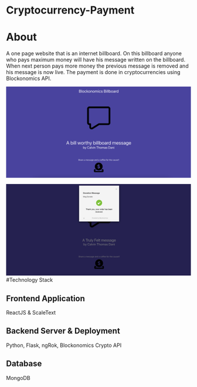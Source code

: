 # Cryptocurrency-Payment

# About
A one page website that is an internet billboard. On this billboard anyone who pays maximum money will have his message written on the billboard. When next person pays more money the previous message is removed and his message is now live. The payment is done in cryptocurrencies using Blockonomics API.

![Application Screenshots](/SS1.png)

![Application Screenshots](/SS2.png)
#Technology Stack
## Frontend Application
ReactJS & ScaleText
## Backend Server & Deployment
Python, Flask, ngRok, Blockonomics Crypto API
## Database
MongoDB